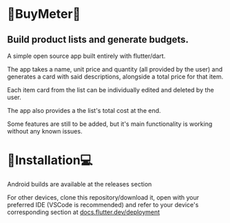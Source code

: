 <h1>🛒BuyMeter📃</h1>
<h2>Build product lists and generate budgets.</h2>

<p>A simple open source app built entirely with flutter/dart.</p>
<p>The app takes a name, unit price and quantity (all provided by the user) and generates a card with said descriptions, alongside a total price for that item.</p>
<p>Each item card from the list can be individually edited and deleted by the user.</p>
<p>The app also provides a the list's total cost at the end.</p>
<p>Some features are still to be added, but it's main functionality is working without any known issues.</p>

<h1>📱Installation💻</h1>
<p>Android builds are available at the releases section</p>
<p>For other devices, clone this repository/download it, open with your preferred IDE (VSCode is recommended) and refer to your device's corresponding section at <a href="url">docs.flutter.dev/deployment</a></p>
